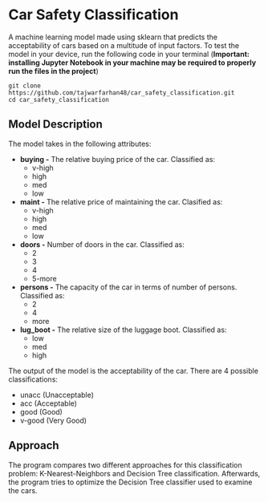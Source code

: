 # Car Safety Classification

A machine learning model made using sklearn that predicts the acceptability of cars based on a multitude of input factors. To test the model in your device, run the following code in your terminal (**Important: installing Jupyter Notebook in your machine may be required to properly run the files in the project**)

```
git clone https://github.com/tajwarfarhan48/car_safety_classification.git
cd car_safety_classification
```

## Model Description

The model takes in the following attributes:
- **buying -** The relative buying price of the car. Classified as:
  - v-high 
  - high 
  - med
  - low
- **maint -** The relative price of maintaining the car. Clasified as:
    - v-high 
    - high
    - med
    - low
- **doors -** Number of doors in the car. Classified as: 
  - 2
  - 3
  - 4
  - 5-more
- **persons -** The capacity of the car in terms of number of persons. Classified as:
  - 2
  - 4
  - more
- **lug_boot -** The relative size of the luggage boot. Classified as:
  - low
  - med
  - high

The output of the model is the acceptability of the car. There are 4 possible classifications:
- unacc (Unacceptable)
- acc (Acceptable)
- good (Good)
- v-good (Very Good)

## Approach

The program compares two different approaches for this classification problem: K-Nearest-Neighbors and Decision Tree classification. Afterwards, the program tries to optimize the Decision Tree classifier used to examine the cars.
